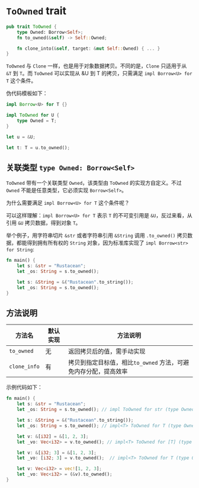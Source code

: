 # `ToOwned` trait

```rust
pub trait ToOwned {
    type Owned: Borrow<Self>;
    fn to_owned(&self) -> Self::Owned;

    fn clone_into(&self, target: &mut Self::Owned) { ... }
}
```

`ToOwned` 与 `Clone` 一样，也是用于对象数据拷贝。不同的是，`Clone` 只适用于从 `&T` 到 `T`。而 `ToOwned` 可以实现从 &U 到 T 的拷贝，只需满足 `impl Borrow<U> for T` 这个条件。

伪代码模板如下：

```rust
impl Borrow<U> for T {}

impl ToOwned for U {
    type Owned = T;
}

let u = &U;

let t: T = u.to_owned();
```

## 关联类型 `type Owned: Borrow<Self>`

`ToOwned` 带有一个关联类型 `Owned`，该类型由 `ToOwned` 的实现方自定义。不过 `Owned` 不能是任意类型，它必须实现 `Borrow<Self>`。

为什么需要满足 `impl Borrow<U> for T` 这个条件呢？

可以这样理解：`impl Borrow<U> for T` 表示 `T` 的不可变引用是 `&U`，反过来看，从引用 `&U` 拷贝数据，得到对象 `T`。

举个例子，用字符串切片 `&str` 或者字符串引用 `&String` 调用 `.to_owned()` 拷贝数据，都能得到拥有所有权的 `String` 对象，因为标准库实现了 `impl Borrow<str> for String`:

```rust
fn main() {
    let s: &str = "Rustacean";
    let _os: String = s.to_owned(); 

    let s: &String = &("Rustacean".to_string());
    let _os: String = s.to_owned(); 
}
```

## 方法说明


| 方法名       | 默认实现 | 方法说明                                                        |
| -------------- | ---------- | ----------------------------------------------------------------- |
| `to_owned`   | 无       | 返回拷贝后的值，需手动实现                                      |
| `clone_info` | 有       | 拷贝到指定目标值，相比`to_owned` 方法，可避免内存分配，提高效率 |

示例代码如下：

```rust
fn main() {
    let s: &str = "Rustacean";
    let _os: String = s.to_owned(); // impl ToOwned for str (type Owned = String)

    let s: &String = &("Rustacean".to_string());
    let _os: String = s.to_owned(); // impl<T> ToOwned for T (type Owned = T)

    let v: &[i32] = &[1, 2, 3];
    let _vo: Vec<i32> = v.to_owned(); // impl<T> ToOwned for [T] (type Owned = Vec<T, Global>)

    let v: &[i32; 3] = &[1, 2, 3];
    let _vo: [i32; 3] = v.to_owned();  // impl<T> ToOwned for T (type Owned = T)

    let v: Vec<i32> = vec![1, 2, 3];
    let _vo: Vec<i32> = (&v).to_owned();
}
```
